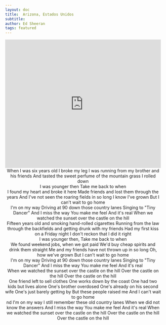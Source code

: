 ```yaml
---
layout: doc
title: 	Arizona, Estados Unidos
subtitle: 
author: Ed Sheeran
tags: featured
---
```


<iframe width="100%" height="415" src="https://www.youtube.com/embed/7Qp5vcuMIlk" frameborder="0" allow="autoplay; encrypted-media" allowfullscreen></iframe>


<center>When I was six years old I broke my leg
I was running from my brother and his friends
And tasted the sweet perfume of the mountain grass I rolled down</center>

<center>I was younger then
Take me back to when</center>

<center>I found my heart and broke it here
Made friends and lost them through the years
And I've not seen the roaring fields in so long
I know I've grown
But I can't wait to go home</center>

<center>I'm on my way
Driving at 90 down those country lanes
Singing to "Tiny Dancer"
And I miss the way
You make me feel
And it's real
When we watched the sunset over the castle on the hill</center>

<center>Fifteen years old and smoking hand-rolled cigarettes
Running from the law through the backfields and getting drunk with my friends
Had my first kiss on a Friday night
I don't reckon that I did it right</center>

<center>I was younger then,
Take me back to when</center>

<center>We found weekend jobs, when we got paid
We'd buy cheap spirits and drink them straight
Me and my friends have not thrown up in so long
Oh, how we've grown
But I can't wait to go home</center>

<center>I'm on my way
Driving at 90 down those country lanes
Singing to "Tiny Dancer"
And I miss the way
You make me feel
And it's real</center>

<center>When we watched the sunset over the castle on the hill
Over the castle on the hill
Over the castle on the hill</center>

<center>One friend left to sell clothes
One works down by the coast
One had two kids but lives alone
One's brother overdosed
One's already on his second wife
One's just barely getting by
But these people raised me
And I can't wait to go home</center>

<center>nd I'm on my way
I still remember these old country lanes
When we did not know the answers
And I miss the way
You make me feel
And it's real
When we watched the sunset over the castle on the hill
Over the castle on the hill
Over the castle on the hill</center>


